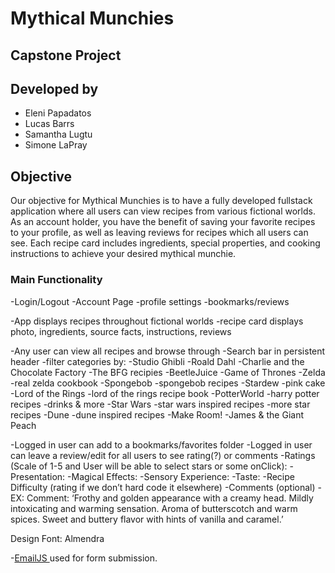 # Mythical Munchies

## Capstone Project 

## Developed by 
  - Eleni Papadatos
  - Lucas Barrs
  - Samantha Lugtu
  - Simone LaPray


## Objective

Our objective for Mythical Munchies is to have a fully developed fullstack application where all users can view recipes from various fictional worlds. As an account holder, you have the benefit of saving your favorite recipes to your profile, as well as leaving reviews for recipes which all users can see. Each recipe card includes ingredients, special properties, and cooking instructions to achieve your desired mythical munchie.






### Main Functionality

-Login/Logout
-Account Page
  -profile settings
  -bookmarks/reviews

-App displays recipes throughout fictional worlds
  -recipe card  displays photo, ingredients, source facts, instructions, reviews

-Any user can view all recipes and browse through
  -Search bar in persistent header
  -filter categories by:
    -Studio Ghibli
    -Roald Dahl
    -Charlie and the Chocolate Factory
    -The BFG recipies
    -BeetleJuice
    -Game of Thrones
    -Zelda
      -real zelda cookbook
    -Spongebob
      -spongebob recipes
    -Stardew
      -pink cake
    -Lord of the Rings
      -lord of the rings recipe book
    -PotterWorld
      -harry potter recipes
      -drinks & more
    -Star Wars
      -star wars inspired recipes
      -more star recipes
    -Dune
      -dune inspired recipes
    -Make Room!
    -James & the Giant Peach

-Logged in user can add to a bookmarks/favorites folder
-Logged in user can leave a review/edit  for all users to see rating(?) or comments
-Ratings (Scale of 1-5 and User will be able to select stars or some onClick):
  -Presentation:
  -Magical Effects:
  -Sensory Experience:
  -Taste:
  -Recipe Difficulty (rating if we don’t hard code it elsewhere)
  -Comments (optional)
    -EX: Comment: ‘Frothy and golden appearance with a creamy head. Mildly intoxicating and warming sensation. Aroma of butterscotch and warm spices. Sweet and buttery flavor with hints of vanilla and caramel.’


Design 
Font: Almendra



 -[EmailJS ](https://www.emailjs.com/) used for form submission.
